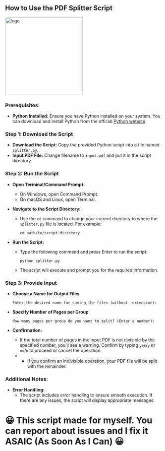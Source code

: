 ## How to Use the PDF Splitter Script
<a href="https://github.com/toprogramm/pdf-splitter">
  <img src="https://www.lukovskii.com/assets/imagehost/scissors.png" alt="logo" height="250">
</a>


### Prerequisites:
- **Python Installed:** Ensure you have Python installed on your system. You can download and install Python from the official [Python website](https://www.python.org/downloads/).


### Step 1: Download the Script
- **Download the Script:** Copy the provided Python script into a file named `splitter.py`.
- **Input PDF File:** Change filename to `input.pdf` and put it in the script directory.

### Step 2: Run the Script
- **Open Terminal/Command Prompt:**
  - On Windows, open Command Prompt.
  - On macOS and Linux, open Terminal.

- **Navigate to the Script Directory:**
  - Use the `cd` command to change your current directory to where the `splitter.py` file is located. For example:
    ```
    cd path/to/script-directory
    ```

- **Run the Script:**
  - Type the following command and press Enter to run the script:
    ```
    python splitter.py
    ```
  - The script will execute and prompt you for the required information.

### Step 3: Provide Input
- **Choose a Name for Output Files**
    ```
    Enter the desired name for saving the files (without  extension): 
    ```

- **Specify Number of Pages per Group**
    ```
    How many pages per group do you want to split? (Enter a number): 
    ```

- **Confirmation:**
  
  - If the total number of pages in the input PDF is not divisible by the specified number, you'll see a warning. Confirm by typing `yes`/`y` or `no`/`n` to proceed or cancel the operation.
  - - If you confirm an indivisible operation, your PDF file will be split with the remainder.


### Additional Notes:

- **Error Handling:**
  - The script includes error handling to ensure smooth execution. If there are any issues, the script will display appropriate messages.

# 😀 This script made for myself. You can report about issues and I fix it ASAIC (As Soon As I Can) 😀

